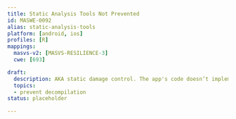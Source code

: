 ```yaml
---
title: Static Analysis Tools Not Prevented
id: MASWE-0092
alias: static-analysis-tools
platform: [android, ios]
profiles: [R]
mappings:
  masvs-v2: [MASVS-RESILIENCE-3]
  cwe: [693]

draft:
  description: AKA static damage control. The app's code doesn’t implement effective techniques to prevent static analysis tools from decompiling the app (CWE-693).
  topics:
  - prevent decompilation
status: placeholder

---
```



